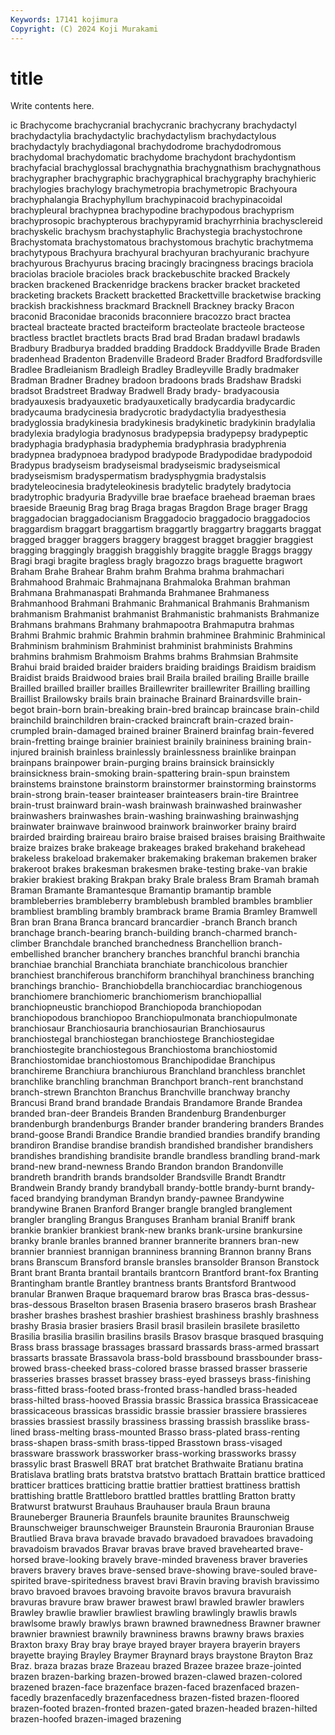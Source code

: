 ```yaml
---
Keywords: 17141 kojimura
Copyright: (C) 2024 Koji Murakami
---
```


# title

Write contents here.



ic Brachycome brachycranial brachycranic brachycrany brachydactyl brachydactylia brachydactylic brachydactylism
brachydactylous brachydactyly brachydiagonal brachydodrome brachydodromous brachydomal brachydomatic brachydome brachydont brachydontism
brachyfacial brachyglossal brachygnathia brachygnathism brachygnathous brachygrapher brachygraphic brachygraphical brachygraphy brachyhieric
brachylogies brachylogy brachymetropia brachymetropic Brachyoura brachyphalangia Brachyphyllum brachypinacoid brachypinacoidal brachypleural
brachypnea brachypodine brachypodous brachyprism brachyprosopic brachypterous brachypyramid brachyrrhinia brachysclereid brachyskelic
brachysm brachystaphylic Brachystegia brachystochrone Brachystomata brachystomatous brachystomous brachytic brachytmema brachytypous
Brachyura brachyural brachyuran brachyuranic brachyure brachyurous Brachyurus bracing bracingly bracingness
bracings braciola braciolas braciole bracioles brack brackebuschite bracked Brackely bracken
brackened Brackenridge brackens bracker bracket bracketed bracketing brackets Brackett bracketted
Brackettville bracketwise bracking brackish brackishness brackmard Bracknell Brackney bracky Bracon
braconid Braconidae braconids braconniere bracozzo bract bractea bracteal bracteate bracted
bracteiform bracteolate bracteole bracteose bractless bractlet bractlets bracts Brad brad
Bradan bradawl bradawls Bradbury Bradburya bradded bradding Braddock Braddyville Brade
Braden bradenhead Bradenton Bradenville Bradeord Brader Bradford Bradfordsville Bradlee Bradleianism
Bradleigh Bradley Bradleyville Bradly bradmaker Bradman Bradner Bradney bradoon bradoons
brads Bradshaw Bradski bradsot Bradstreet Bradway Bradwell Brady brady- bradyacousia
bradyauxesis bradyauxetic bradyauxetically bradycardia bradycardic bradycauma bradycinesia bradycrotic bradydactylia bradyesthesia
bradyglossia bradykinesia bradykinesis bradykinetic bradykinin bradylalia bradylexia bradylogia bradynosus bradypepsia
bradypepsy bradypeptic bradyphagia bradyphasia bradyphemia bradyphrasia bradyphrenia bradypnea bradypnoea bradypod
bradypode Bradypodidae bradypodoid Bradypus bradyseism bradyseismal bradyseismic bradyseismical bradyseismism bradyspermatism
bradysphygmia bradystalsis bradyteleocinesia bradyteleokinesis bradytelic bradytely bradytocia bradytrophic bradyuria Bradyville
brae braeface braehead braeman braes braeside Braeunig Brag brag Braga
bragas Bragdon Brage brager Bragg braggadocian braggadocianism Braggadocio braggadocio braggadocios
braggardism braggart braggartism braggartly braggartry braggarts braggat bragged bragger braggers
braggery braggest bragget braggier braggiest bragging braggingly braggish braggishly braggite
braggle Braggs braggy Bragi bragi bragite bragless bragly bragozzo brags
braguette bragwort Braham Brahe Brahear Brahm brahm Brahma brahma brahmachari
Brahmahood Brahmaic Brahmajnana Brahmaloka Brahman brahman Brahmana Brahmanaspati Brahmanda Brahmanee
Brahmaness Brahmanhood Brahmani Brahmanic Brahmanical Brahmanis Brahmanism brahmanism Brahmanist brahmanist
Brahmanistic brahmanists Brahmanize Brahmans brahmans Brahmany brahmapootra Brahmaputra brahmas Brahmi
Brahmic brahmic Brahmin brahmin brahminee Brahminic Brahminical Brahminism brahminism Brahminist
brahminist brahminists Brahmins brahmins brahmism Brahmoism Brahms brahms Brahmsian Brahmsite
Brahui braid braided braider braiders braiding braidings Braidism braidism Braidist
braids Braidwood braies brail Braila brailed brailing Braille braille Brailled
brailled brailler brailles Braillewriter braillewriter Brailling brailling Braillist Brailowsky brails
brain brainache Brainard Brainardsville brain-begot brain-born brain-breaking brain-bred braincap braincase
brain-child brainchild brainchildren brain-cracked braincraft brain-crazed brain-crumpled brain-damaged brained brainer
Brainerd brainfag brain-fevered brain-fretting brainge brainier brainiest brainily braininess braining
brain-injured brainish brainless brainlessly brainlessness brainlike brainpan brainpans brainpower brain-purging
brains brainsick brainsickly brainsickness brain-smoking brain-spattering brain-spun brainstem brainstems brainstone
brainstorm brainstormer brainstorming brainstorms brain-strong brain-teaser brainteaser brainteasers brain-tire Braintree
brain-trust brainward brain-wash brainwash brainwashed brainwasher brainwashers brainwashes brain-washing brainwashing
brainwashjng brainwater brainwave brainwood brainwork brainworker brainy braird brairded brairding
braireau brairo braise braised braises braising Braithwaite braize braizes brake
brakeage brakeages braked brakehand brakehead brakeless brakeload brakemaker brakemaking brakeman
brakemen braker brakeroot brakes brakesman brakesmen brake-testing brake-van brakie brakier
brakiest braking Brakpan braky Brale braless Bram Bramah bramah Braman
Bramante Bramantesque Bramantip bramantip bramble brambleberries brambleberry bramblebush brambled brambles
bramblier brambliest brambling brambly brambrack brame Bramia Bramley Bramwell Bran
bran Brana Branca brancard brancardier -branch Branch branch branchage branch-bearing
branch-building branch-charmed branch-climber Branchdale branched branchedness Branchellion branch-embellished brancher branchery
branches branchful branchi branchia branchiae branchial Branchiata branchiate branchicolous branchier
branchiest branchiferous branchiform branchihyal branchiness branching branchings branchio- Branchiobdella branchiocardiac
branchiogenous branchiomere branchiomeric branchiomerism branchiopallial branchiopneustic branchiopod Branchiopoda branchiopodan branchiopodous
branchiopoo Branchiopulmonata branchiopulmonate branchiosaur Branchiosauria branchiosaurian Branchiosaurus branchiostegal branchiostegan branchiostege
Branchiostegidae branchiostegite branchiostegous Branchiostoma branchiostomid Branchiostomidae branchiostomous Branchipodidae Branchipus branchireme
Branchiura branchiurous Branchland branchless branchlet branchlike branchling branchman Branchport branch-rent
branchstand branch-strewn Branchton Branchus Branchville branchway branchy Brancusi Brand brand
brandade Brandais Brandamore Brande Brandea branded bran-deer Brandeis Branden Brandenburg
Brandenburger brandenburgh brandenburgs Brander brander brandering branders Brandes brand-goose Brandi
Brandice Brandie brandied brandies brandify branding brandiron Brandise brandise brandish
brandished brandisher brandishers brandishes brandishing brandisite brandle brandless brandling brand-mark
brand-new brand-newness Brando Brandon brandon Brandonville brandreth brandrith brands brandsolder
Brandsville Brandt Brandtr Brandwein Brandy brandy brandyball brandy-bottle brandy-burnt brandy-faced
brandying brandyman Brandyn brandy-pawnee Brandywine brandywine Branen Branford Branger brangle
brangled branglement brangler brangling Brangus Branguses Branham branial Braniff brank
brankie brankier brankiest brank-new branks brank-ursine brankursine branky branle branles
branned branner brannerite branners bran-new brannier branniest brannigan branniness branning
Brannon branny Brans brans Branscum Bransford bransle bransles bransolder Branson
Branstock Brant brant Branta brantail brantails brantcorn Brantford brant-fox Branting
Brantingham brantle Brantley brantness brants Brantsford Brantwood branular Branwen Braque
braquemard brarow bras Brasca bras-dessus-bras-dessous Braselton brasen Brasenia brasero braseros
brash Brashear brasher brashes brashest brashier brashiest brashiness brashly brashness
brashy Brasia brasier brasiers Brasil brasil brasilein brasilete brasiletto Brasilia
brasilia brasilin brasilins brasils Brasov brasque brasqued brasquing Brass brass
brassage brassages brassard brassards brass-armed brassart brassarts brassate Brassavola brass-bold
brassbound brassbounder brass-browed brass-cheeked brass-colored brasse brassed brasser brasserie brasseries
brasses brasset brassey brass-eyed brasseys brass-finishing brass-fitted brass-footed brass-fronted brass-handled
brass-headed brass-hilted brass-hooved Brassia brassic Brassica brassica Brassicaceae brassicaceous brassicas
brassidic brassie brassier brassiere brassieres brassies brassiest brassily brassiness brassing
brassish brasslike brass-lined brass-melting brass-mounted Brasso brass-plated brass-renting brass-shapen brass-smith
brass-tipped Brasstown brass-visaged brassware brasswork brassworker brass-working brassworks brassy brassylic
brast Braswell BRAT brat bratchet Brathwaite Bratianu bratina Bratislava bratling
brats bratstva bratstvo brattach Brattain brattice bratticed bratticer brattices bratticing
brattie brattier brattiest brattiness brattish brattishing brattle Brattleboro brattled brattles
brattling Bratton bratty Bratwurst bratwurst Brauhaus Brauhauser braula Braun brauna
Brauneberger Brauneria Braunfels braunite braunites Braunschweig Braunschweiger braunschweiger Braunstein Brauronia
Brauronian Brause Brautlied Brava brava bravade bravado bravadoed bravadoes bravadoing
bravadoism bravados Bravar bravas brave braved bravehearted brave-horsed brave-looking bravely
brave-minded braveness braver braveries bravers bravery braves brave-sensed brave-showing brave-souled
brave-spirited brave-spiritedness bravest bravi Bravin braving bravish bravissimo bravo bravoed
bravoes bravoing bravoite bravos bravura bravuraish bravuras bravure braw brawer
brawest brawl brawled brawler brawlers Brawley brawlie brawlier brawliest brawling
brawlingly brawlis brawls brawlsome brawly brawlys brawn brawned brawnedness Brawner
brawner brawnier brawniest brawnily brawniness brawns brawny braws braxies Braxton
braxy Bray bray braye brayed brayer brayera brayerin brayers brayette
braying Brayley Braymer Braynard brays braystone Brayton Braz Braz. braza
brazas braze Brazeau brazed Brazee brazee braze-jointed brazen brazen-barking brazen-browed
brazen-clawed brazen-colored brazened brazen-face brazenface brazen-faced brazenfaced brazen-facedly brazenfacedly brazenfacedness
brazen-fisted brazen-floored brazen-footed brazen-fronted brazen-gated brazen-headed brazen-hilted brazen-hoofed brazen-imaged brazening
